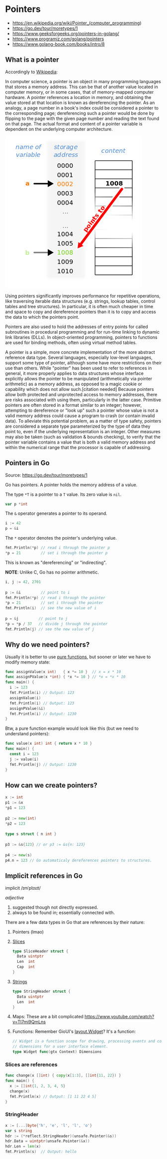 # Pointers

- <https://en.wikipedia.org/wiki/Pointer_(computer_programming>)
- <https://go.dev/tour/moretypes/1>
- <https://www.geeksforgeeks.org/pointers-in-golang/>
- <https://www.programiz.com/golang/pointers>
- <https://www.golang-book.com/books/intro/8>

## What is a pointer

Accordingly to [Wikipedia](https://en.wikipedia.org/wiki/Pointer_(computer_programming)):

In computer science, a pointer is an object in many programming languages that stores a memory address. This can be that of another value located in computer memory, or in some cases, that of memory-mapped computer hardware. A pointer references a location in memory, and obtaining the value stored at that location is known as dereferencing the pointer. As an analogy, a page number in a book's index could be considered a pointer to the corresponding page; dereferencing such a pointer would be done by flipping to the page with the given page number and reading the text found on that page. The actual format and content of a pointer variable is dependent on the underlying computer architecture.

![pointer](resources/440px-Pointers.svg.png)

Using pointers significantly improves performance for repetitive operations, like traversing iterable data structures (e.g. strings, lookup tables, control tables and tree structures). In particular, it is often much cheaper in time and space to copy and dereference pointers than it is to copy and access the data to which the pointers point.

Pointers are also used to hold the addresses of entry points for called subroutines in procedural programming and for run-time linking to dynamic link libraries (DLLs). In object-oriented programming, pointers to functions are used for binding methods, often using virtual method tables.

A pointer is a simple, more concrete implementation of the more abstract reference data type. Several languages, especially low-level languages, support some type of pointer, although some have more restrictions on their use than others. While "pointer" has been used to refer to references in general, it more properly applies to data structures whose interface explicitly allows the pointer to be manipulated (arithmetically via pointer arithmetic) as a memory address, as opposed to a magic cookie or capability which does not allow such.[citation needed] Because pointers allow both protected and unprotected access to memory addresses, there are risks associated with using them, particularly in the latter case. Primitive pointers are often stored in a format similar to an integer; however, attempting to dereference or "look up" such a pointer whose value is not a valid memory address could cause a program to crash (or contain invalid data). To alleviate this potential problem, as a matter of type safety, pointers are considered a separate type parameterized by the type of data they point to, even if the underlying representation is an integer. Other measures may also be taken (such as validation & bounds checking), to verify that the pointer variable contains a value that is both a valid memory address and within the numerical range that the processor is capable of addressing.

## Pointers in Go

Source: <https://go.dev/tour/moretypes/1>

Go has pointers. A pointer holds the memory address of a value.

The type `*T` is a pointer to a `T` value. Its zero value is `nil`.

```go
var p *int
```

The `&` operator generates a pointer to its operand.

```go
i := 42
p = &i
```

The `*` operator denotes the pointer's underlying value.

```go
fmt.Println(*p) // read i through the pointer p
*p = 21         // set i through the pointer p
```

This is known as "dereferencing" or "indirecting".

**NOTE**: Unlike C, Go has no pointer arithmetic.

```go
i, j := 42, 2701

p := &i         // point to i
fmt.Println(*p) // read i through the pointer
*p = 21         // set i through the pointer
fmt.Println(i)  // see the new value of i

p = &j         // point to j
*p = *p / 37   // divide j through the pointer
fmt.Println(j) // see the new value of j
```

## Why do we need pointers?

Usually it is better to use [pure functions](https://en.wikipedia.org/wiki/Pure_function), but sooner or later we have to modify memory state:

```go
func assignValue(x int)   { x *= 10 }  // x = x * 10
func assignPValue(x *int) { *x *= 10 } // *x = *x * 10
func main() {
  i := 123
  fmt.Println(i) // Output: 123
  assignValue(i)
  fmt.Println(i) // Output: 123
  assignPValue(&i)
  fmt.Println(i) // Output: 1230
}
```

Btw, a pure function example would look like this (but we need to understand pointers):

```go
func value(x int) int { return x * 10 }
func main() {
  const i = 123
  j := value(i)
  fmt.Println(j) // Output: 1230
}
```

## How can we create pointers?

```go
x := int
p1 := &x
*p1 = 123

p2 := new(int)
*p2 = 123

type s struct { n int }

p3 := &s{123} // or p3 := &s{n: 123}

p4 := new(s)
p4.n = 123 // Go automaticaly dereferences pointers to structures.
```

## Implicit references in Go

implicit /ɪmˈplɪsɪt/

_adjective_

1. suggested though not directly expressed.
2. always to be found in; essentially connected with.

There are a few data types in Go that are references by their nature:

1. Pointers (lmao)
2. [Slices](https://pkg.go.dev/reflect#SliceHeader)

   ```go
   type SliceHeader struct {
     Data uintptr
     Len  int
     Cap  int
   }
   ```

3. [Strings](https://pkg.go.dev/reflect#StringHeader)

   ```go
   type StringHeader struct {
     Data uintptr
     Len  int
   }
   ```

4. Maps: These are a bit complicated <https://www.youtube.com/watch?v=Tl7mi9QmLns>
5. Functions: Remember GioUI's [layout.Widget](https://pkg.go.dev/gioui.org/layout#Widget)? It's a function:

   ```go
   // Widget is a function scope for drawing, processing events and computing
   // dimensions for a user interface element.
   type Widget func(gtx Context) Dimensions
   ```

### Slices are references

```go
func change(x []int) { copy(x[1:3], []int{11, 22}) }
func main() {
  x := []int{1, 2, 3, 4, 5}
  change(x)
  fmt.Println(x) // Output: [1 11 22 4 5]
}
```

### StringHeader

```go
x := [...]byte{'h', 'e', 'l', 'l', 'o'}
var s string
hdr := (*reflect.StringHeader)(unsafe.Pointer(&s))
hdr.Data = uintptr(unsafe.Pointer(&x))
hdr.Len = len(x)
fmt.Println(s)  // Output: hello
```
